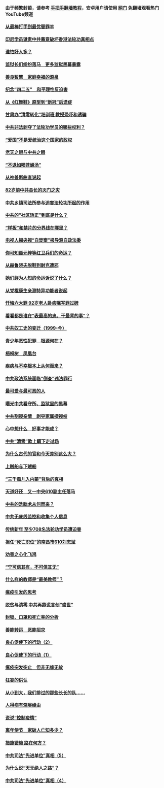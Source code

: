 #### 由于频繁封锁，请参考 [手把手翻墙教程](https://github.com/gfw-breaker/guides/wiki/)，安卓用户请使用 [网门](https://github.com/gfw-breaker/nogfw/blob/master/dl.md?t=04282301) 免翻墙观看热门YouTube频道 

#### [从最棒打手到最优替罪羊](../pages/19/423819.md?t=04282301) 

#### [印尼学员谴责中共蓄意破坏香港法轮功真相点](../pages/19/423902.md?t=04282301) 

#### [谁怕好人多？](../pages/19/423774.md?t=04282301) 

#### [监狱长们纷纷落马　更多监狱黑幕暴露](../pages/19/423787.md?t=04282301) 

#### [善良智慧　家庭幸福的源泉](../pages/19/423632.md?t=04282301) 

#### [纪念“四二五”　和平理性反迫害](../pages/19/423660.md?t=04282301) 

#### [从《红舞鞋》原型到“新冠”后遗症](../pages/19/423509.md?t=04282301) 

#### [甘肃办“清零转化”培训班 教授恐吓和诱骗](../pages/19/423498.md?t=04282301) 

#### [中共非法剥夺了法轮功学员的哪些权利？](../pages/19/423392.md?t=04282301) 

#### [“爱国”不是爱统治这个国家的政权](../pages/19/423029.md?t=04282301) 

#### [老天之眼与中共之眼](../pages/19/423378.md?t=04282301) 

#### [“不退如喝苍蝇汤”](../pages/19/423287.md?t=04282301) 

#### [从神兽断曲直说起](../pages/19/423201.md?t=04282301) 

#### [82岁前中共县长的灭门之灾](../pages/19/423055.md?t=04282301) 

#### [中共乡镇司法所参与迫害法轮功所起的作用](../pages/19/423064.md?t=04282301) 

#### [中共的“社区矫正”到底是什么？](../pages/19/422870.md?t=04282301) 

#### [“样板”和禁片的分界线在哪里？](../pages/19/422704.md?t=04282301) 

#### [电视人揭央视“自焚案”报导源自政法委](../pages/19/422770.md?t=04282301) 

#### [你可知聂元梓等红卫兵们的命运？](../pages/19/422848.md?t=04282301) 

#### [从赫鲁晓夫脱鞋到耐克遭邪](../pages/19/422826.md?t=04282301) 

#### [她们鲜为人知的命运诉说了什么？](../pages/19/422754.md?t=04282301) 

#### [从党棍康生亲测特异功能者说起](../pages/19/422657.md?t=04282301) 

#### [忏悔六大罪 92岁老人卧病嘱写罪过碑](../pages/19/422750.md?t=04282301) 

#### [看看都是谁在“表最高的忠、干最背的事”？](../pages/19/422703.md?t=04282301) 

#### [中共奴工史的变迁（1999-今）](../pages/19/422656.md?t=04282301) 

#### [青少年恶性犯罪　根源何在？](../pages/19/422449.md?t=04282301) 

#### [梧桐树　凤凰台](../pages/19/422442.md?t=04282301) 

#### [疾病与不幸根本上从何而来？](../pages/19/422438.md?t=04282301) 

#### [中共政法系统面临“倒查”违法罪行](../pages/19/422497.md?t=04282301) 

#### [最可爱与最可恶的人](../pages/19/422448.md?t=04282301) 

#### [曝光中共看守所、监狱里的黑幕](../pages/19/422390.md?t=04282301) 

#### [中共割裂亲情　剥夺家属探视权](../pages/19/422364.md?t=04282301) 

#### [心中想什么　好事才能成？](../pages/19/422318.md?t=04282301) 

#### [中共“清零”欺上瞒下走过场](../pages/19/422306.md?t=04282301) 

#### [为什么古代的官和今天差别这么大？](../pages/19/422228.md?t=04282301) 

#### [上贼船与下贼船](../pages/19/422276.md?t=04282301) 

#### [“三千孤儿入内蒙”背后的真相](../pages/19/422229.md?t=04282301) 

#### [天道好还　又一中央610副主任落马](../pages/19/422155.md?t=04282301) 

#### [中共的洗脑术从何而来？](../pages/19/422154.md?t=04282301) 

#### [中共无底线监控和收集个人信息](../pages/19/422039.md?t=04282301) 

#### [传统新年 至少708名法轮功学员遭迫害](../pages/19/421946.md?t=04282301) 

#### [担任“死亡职位”的南昌市610刘志斌](../pages/19/421957.md?t=04282301) 

#### [劝善之心化飞鸿](../pages/19/421164.md?t=04282301) 

#### [“宁可信其有，不可信其无”](../pages/19/421691.md?t=04282301) 

#### [什么样的教师是“最美教师”？](../pages/19/421755.md?t=04282301) 

#### [瘟疫引发的思考](../pages/19/421594.md?t=04282301) 

#### [脱贫与清零 中共再靠谎言创“盛世”](../pages/19/421590.md?t=04282301) 

#### [封锁、口罩和死亡率的分析](../pages/19/421495.md?t=04282301) 

#### [善能转运　恶能招灾](../pages/19/421334.md?t=04282301) 

#### [良心促使下的行动（2）](../pages/19/421361.md?t=04282301) 

#### [良心促使下的行动（1）](../pages/19/421302.md?t=04282301) 

#### [瘟疫突发突止　但非无缘无故](../pages/19/421281.md?t=04282301) 

#### [狂妄的供认](../pages/19/421199.md?t=04282301) 

#### [从小到大，我们排过的那些长长的队……](../pages/19/421243.md?t=04282301) 

#### [人得病有深层缘由](../pages/19/420864.md?t=04282301) 

#### [说说“控制疫情”](../pages/19/420831.md?t=04282301) 

#### [离年傍节　家破人亡知多少？](../pages/19/420563.md?t=04282301) 

#### [措施错施  路在何方？](../pages/19/420076.md?t=04282301) 

#### [中共司法“先进单位”真相（5）](../pages/19/419453.md?t=04282301) 

#### [为什么说“天无绝人之路”？](../pages/19/419618.md?t=04282301) 

#### [中共司法“先进单位”真相（4）](../pages/19/419452.md?t=04282301) 

